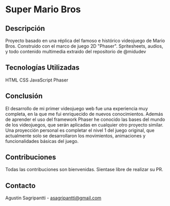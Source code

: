 # Super Mario Bros

## Descripción
Proyecto basado en una réplica del famoso e histórico videojuego de Mario Bros. Construido con el marco de juego 2D "Phaser". Spritesheets, audios, y todo contenido multimedia extraido del repositorio de @midudev

## Tecnologías Utilizadas
HTML
CSS
JavaScript
Phaser

## Conclusión
El desarrollo de mi primer videojuego web fue una experiencia muy completa, en la que me fui enriquecido de nuevos conocimientos. Además de aprender el uso del framework Phaser he conocido las bases del mundo de los videojuegos, que serán aplicadas en cualquier otro proyecto similar. Una proyección personal es completar el nivel 1 del juego original, que actualmente solo se desarrollaron los movimientos, animaciones y funcionalidades básicas del juego.

## Contribuciones
Todas las contribuciones son bienvenidas. Sientase libre de realizar su PR.

## Contacto
Agustin Sagripantti - asagripantti@gmail.com
